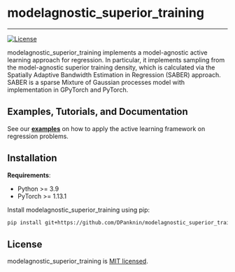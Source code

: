 # modelagnostic_superior_training

---
[![License](https://img.shields.io/badge/license-MIT-green.svg)](LICENSE)

modelagnostic_superior_training implements a model-agnostic active learning approach for regression. In particular, it implements sampling from the model-agnostic superior training density, which is calculated via the Spatially Adaptive Bandwidth Estimation in Regression (SABER) approach. SABER is a sparse Mixture of Gaussian processes model with implementation in GPyTorch and PyTorch.

## Examples, Tutorials, and Documentation

See our [**examples**](https://github.com/DPanknin/modelagnostic_superior_training/blob/main/examples) on how to apply the active learning framework on regression problems.

## Installation

**Requirements**:
- Python >= 3.9
- PyTorch >= 1.13.1

Install modelagnostic_superior_training using pip:

```bash
pip install git+https://github.com/DPanknin/modelagnostic_superior_training.git
```


## License
modelagnostic_superior_training is [MIT licensed](https://github.com/DPanknin/modelagnostic_superior_training/blob/main/LICENSE).
